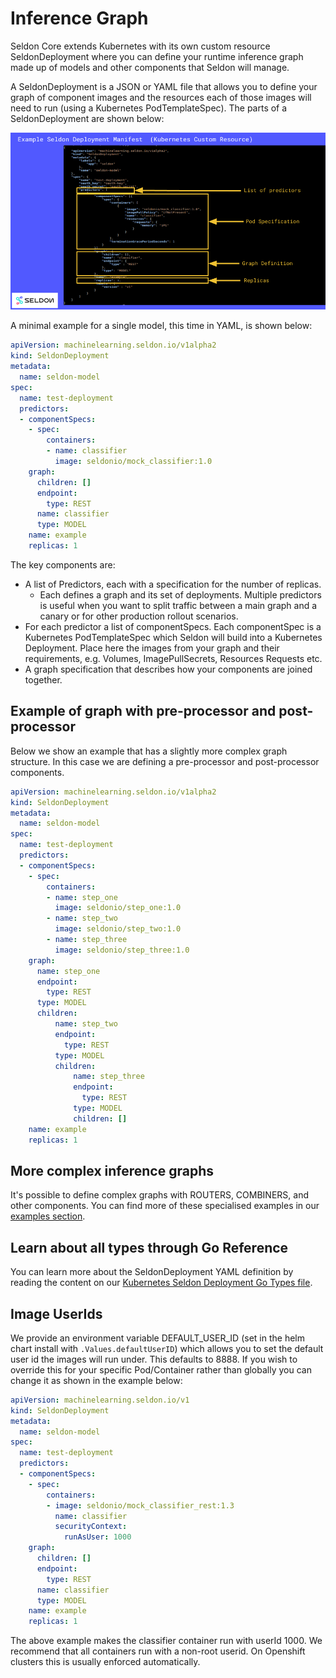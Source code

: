 # Inference Graph

Seldon Core extends Kubernetes with its own custom resource SeldonDeployment where you can define your runtime inference graph made up of models and other components that Seldon will manage.

A SeldonDeployment is a JSON or YAML file that allows you to define your graph of component images and the resources each of those images will need to run (using a Kubernetes PodTemplateSpec). The parts of a SeldonDeployment are shown below:

![inference-graph](../images/inf-graph.png)

A minimal example for a single model, this time in YAML, is shown below:
```yaml
apiVersion: machinelearning.seldon.io/v1alpha2
kind: SeldonDeployment
metadata:
  name: seldon-model
spec:
  name: test-deployment
  predictors:
  - componentSpecs:
    - spec:
        containers:
        - name: classifier
          image: seldonio/mock_classifier:1.0
    graph:
      children: []
      endpoint:
        type: REST
      name: classifier
      type: MODEL
    name: example
    replicas: 1
```

The key components are:

  * A list of Predictors, each with a specification for the number of replicas.
     * Each defines a graph and its set of deployments. Multiple predictors is useful when you want to split traffic between a main graph and a canary or for other production rollout scenarios.
  * For each predictor a list of componentSpecs. Each componentSpec is a Kubernetes PodTemplateSpec which Seldon will build into a Kubernetes Deployment. Place here the images from your graph and their requirements, e.g. Volumes, ImagePullSecrets, Resources Requests etc.
  * A graph specification that describes how your components are joined together.

## Example of graph with pre-processor and post-processor

Below we show an example that has a slightly more complex graph structure. In this case we are defining a pre-processor and post-processor components.

```yaml
apiVersion: machinelearning.seldon.io/v1alpha2
kind: SeldonDeployment
metadata:
  name: seldon-model
spec:
  name: test-deployment
  predictors:
  - componentSpecs:
    - spec:
        containers:
        - name: step_one
          image: seldonio/step_one:1.0
        - name: step_two
          image: seldonio/step_two:1.0
        - name: step_three
          image: seldonio/step_three:1.0
    graph:
      name: step_one
      endpoint:
        type: REST
      type: MODEL
      children:
          name: step_two
          endpoint:
            type: REST
          type: MODEL
          children:
              name: step_three
              endpoint:
                type: REST
              type: MODEL
              children: []
    name: example
    replicas: 1
```

## More complex inference graphs

It's possible to define complex graphs with ROUTERS, COMBINERS, and other components. You can find more of these specialised examples in our [examples section](../examples/notebooks.rst).

## Learn about all types through Go Reference

You can learn more about the SeldonDeployment YAML definition by reading the content on our [Kubernetes Seldon Deployment Go Types file](../reference/seldon-deployment.rst).


## Image UserIds

We provide an environment variable DEFAULT_USER_ID (set in the helm chart install with `.Values.defaultUserID`) which allows you to set the default user id the images will run under. This defaults to 8888. If you wish to override this for your specific Pod/Container rather than globally you can change it as shown in the example below:

```yaml
apiVersion: machinelearning.seldon.io/v1
kind: SeldonDeployment
metadata:
  name: seldon-model
spec:
  name: test-deployment
  predictors:
  - componentSpecs:
    - spec:
        containers:
        - image: seldonio/mock_classifier_rest:1.3
          name: classifier
          securityContext:
            runAsUser: 1000
    graph:
      children: []
      endpoint:
        type: REST
      name: classifier
      type: MODEL
    name: example
    replicas: 1
```

The above example makes the classifier container run with userId 1000. We recommend that all containers run with a non-root userid. On Openshift clusters this is usually enforced automatically.
